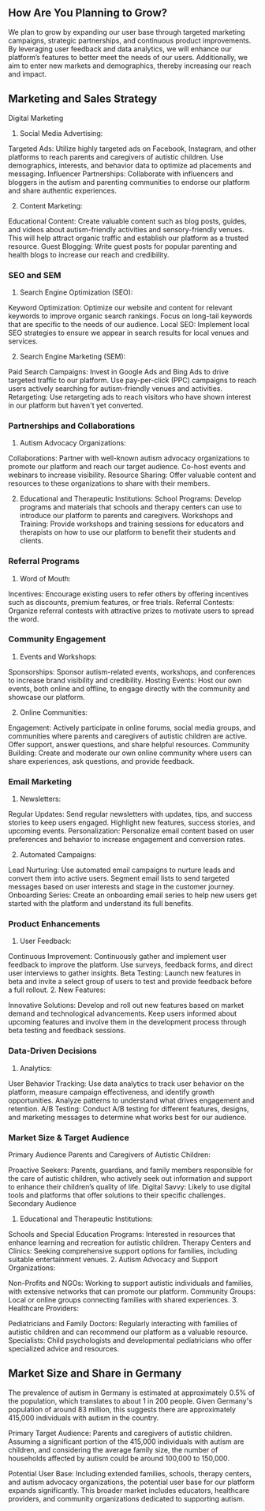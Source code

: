 ## How Are You Planning to Grow?

We plan to grow by expanding our user base through targeted marketing campaigns, strategic partnerships, and continuous product improvements. By leveraging user feedback and data analytics, we will enhance our platform’s features to better meet the needs of our users. Additionally, we aim to enter new markets and demographics, thereby increasing our reach and impact.

## Marketing and Sales Strategy

Digital Marketing

1. Social Media Advertising:

Targeted Ads: Utilize highly targeted ads on Facebook, Instagram, and other platforms to reach parents and caregivers of autistic children. Use demographics, interests, and behavior data to optimize ad placements and messaging.
Influencer Partnerships: Collaborate with influencers and bloggers in the autism and parenting communities to endorse our platform and share authentic experiences.


2. Content Marketing:

Educational Content: Create valuable content such as blog posts, guides, and videos about autism-friendly activities and sensory-friendly venues. This will help attract organic traffic and establish our platform as a trusted resource.
Guest Blogging: Write guest posts for popular parenting and health blogs to increase our reach and credibility.


### SEO and SEM

1. Search Engine Optimization (SEO):

Keyword Optimization: Optimize our website and content for relevant keywords to improve organic search rankings. Focus on long-tail keywords that are specific to the needs of our audience.
Local SEO: Implement local SEO strategies to ensure we appear in search results for local venues and services.

2. Search Engine Marketing (SEM):

Paid Search Campaigns: Invest in Google Ads and Bing Ads to drive targeted traffic to our platform. Use pay-per-click (PPC) campaigns to reach users actively searching for autism-friendly venues and activities.
Retargeting: Use retargeting ads to reach visitors who have shown interest in our platform but haven't yet converted.


### Partnerships and Collaborations
1. Autism Advocacy Organizations:

Collaborations: Partner with well-known autism advocacy organizations to promote our platform and reach our target audience. Co-host events and webinars to increase visibility.
Resource Sharing: Offer valuable content and resources to these organizations to share with their members.

2. Educational and Therapeutic Institutions:
School Programs: Develop programs and materials that schools and therapy centers can use to introduce our platform to parents and caregivers.
Workshops and Training: Provide workshops and training sessions for educators and therapists on how to use our platform to benefit their students and clients.


### Referral Programs
1. Word of Mouth:

Incentives: Encourage existing users to refer others by offering incentives such as discounts, premium features, or free trials.
Referral Contests: Organize referral contests with attractive prizes to motivate users to spread the word.


### Community Engagement
1. Events and Workshops:

Sponsorships: Sponsor autism-related events, workshops, and conferences to increase brand visibility and credibility.
Hosting Events: Host our own events, both online and offline, to engage directly with the community and showcase our platform.

2. Online Communities:

Engagement: Actively participate in online forums, social media groups, and communities where parents and caregivers of autistic children are active. Offer support, answer questions, and share helpful resources.
Community Building: Create and moderate our own online community where users can share experiences, ask questions, and provide feedback.

### Email Marketing
1. Newsletters:

Regular Updates: Send regular newsletters with updates, tips, and success stories to keep users engaged. Highlight new features, success stories, and upcoming events.
Personalization: Personalize email content based on user preferences and behavior to increase engagement and conversion rates.

2. Automated Campaigns:

Lead Nurturing: Use automated email campaigns to nurture leads and convert them into active users. Segment email lists to send targeted messages based on user interests and stage in the customer journey.
Onboarding Series: Create an onboarding email series to help new users get started with the platform and understand its full benefits.

### Product Enhancements
1. User Feedback:

Continuous Improvement: Continuously gather and implement user feedback to improve the platform. Use surveys, feedback forms, and direct user interviews to gather insights.
Beta Testing: Launch new features in beta and invite a select group of users to test and provide feedback before a full rollout.
2. New Features:

Innovative Solutions: Develop and roll out new features based on market demand and technological advancements. Keep users informed about upcoming features and involve them in the development process through beta testing and feedback sessions.

### Data-Driven Decisions
1. Analytics:

User Behavior Tracking: Use data analytics to track user behavior on the platform, measure campaign effectiveness, and identify growth opportunities. Analyze patterns to understand what drives engagement and retention.
A/B Testing: Conduct A/B testing for different features, designs, and marketing messages to determine what works best for our audience.

### Market Size & Target Audience
Primary Audience
Parents and Caregivers of Autistic Children:

Proactive Seekers: Parents, guardians, and family members responsible for the care of autistic children, who actively seek out information and support to enhance their children’s quality of life.
Digital Savvy: Likely to use digital tools and platforms that offer solutions to their specific challenges.
Secondary Audience
1. Educational and Therapeutic Institutions:

Schools and Special Education Programs: Interested in resources that enhance learning and recreation for autistic children.
Therapy Centers and Clinics: Seeking comprehensive support options for families, including suitable entertainment venues.
2. Autism Advocacy and Support Organizations:

Non-Profits and NGOs: Working to support autistic individuals and families, with extensive networks that can promote our platform.
Community Groups: Local or online groups connecting families with shared experiences.
3. Healthcare Providers:

Pediatricians and Family Doctors: Regularly interacting with families of autistic children and can recommend our platform as a valuable resource.
Specialists: Child psychologists and developmental pediatricians who offer specialized advice and resources.



## Market Size and Share in Germany

The prevalence of autism in Germany is estimated at approximately 0.5% of the population, which translates to about 1 in 200 people. Given Germany's population of around 83 million, this suggests there are approximately 415,000 individuals with autism in the country.

Primary Target Audience:
Parents and caregivers of autistic children. Assuming a significant portion of the 415,000 individuals with autism are children, and considering the average family size, the number of households affected by autism could be around 100,000 to 150,000.

Potential User Base:
Including extended families, schools, therapy centers, and autism advocacy organizations, the potential user base for our platform expands significantly. This broader market includes educators, healthcare providers, and community organizations dedicated to supporting autism.